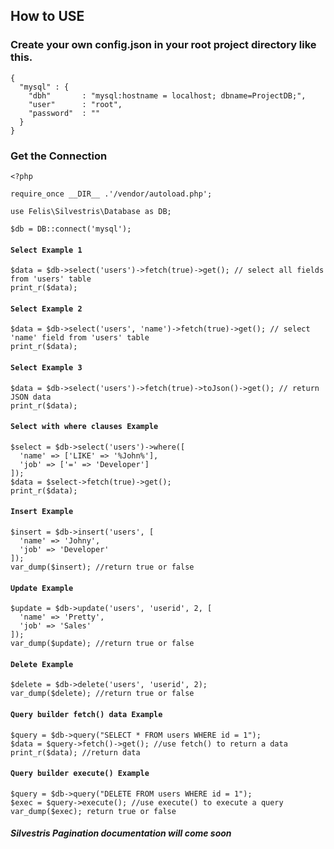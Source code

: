 ## How to USE

### Create your own config.json in your root project directory like this.
```
{
  "mysql" : {
    "dbh"       : "mysql:hostname = localhost; dbname=ProjectDB;",
    "user"      : "root",
    "password"  : ""
  }
}
```

### Get the Connection
```
<?php

require_once __DIR__ .'/vendor/autoload.php';

use Felis\Silvestris\Database as DB;

$db = DB::connect('mysql');

```

#### `Select Example 1`
```
$data = $db->select('users')->fetch(true)->get(); // select all fields from 'users' table
print_r($data);
```

#### `Select Example 2`
```
$data = $db->select('users', 'name')->fetch(true)->get(); // select 'name' field from 'users' table
print_r($data);
```

#### `Select Example 3`
```
$data = $db->select('users')->fetch(true)->toJson()->get(); // return JSON data
print_r($data);
```

#### `Select with where clauses Example`
```
$select = $db->select('users')->where([
  'name' => ['LIKE' => '%John%'],
  'job' => ['=' => 'Developer']
]);
$data = $select->fetch(true)->get();
print_r($data);
```

#### `Insert Example`
```
$insert = $db->insert('users', [
  'name' => 'Johny',
  'job' => 'Developer'
]);
var_dump($insert); //return true or false
```

#### `Update Example`
```
$update = $db->update('users', 'userid', 2, [
  'name' => 'Pretty',
  'job' => 'Sales'
]);
var_dump($update); //return true or false
```

#### `Delete Example`
```
$delete = $db->delete('users', 'userid', 2);
var_dump($delete); //return true or false
```

#### `Query builder fetch() data Example`
```
$query = $db->query("SELECT * FROM users WHERE id = 1");
$data = $query->fetch()->get(); //use fetch() to return a data
print_r($data); //return data
```

#### `Query builder execute() Example`
```
$query = $db->query("DELETE FROM users WHERE id = 1");
$exec = $query->execute(); //use execute() to execute a query
var_dump($exec); return true or false
```


##### Silvestris Pagination documentation will come soon
